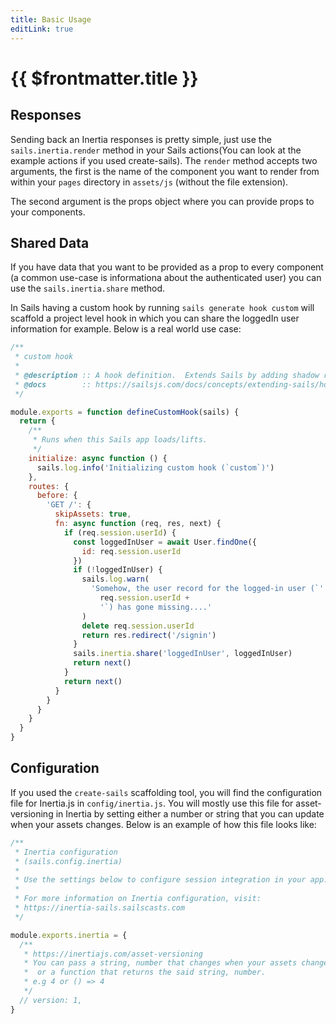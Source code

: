 ```yaml
---
title: Basic Usage
editLink: true
---
```


# {{ $frontmatter.title }}

## Responses

Sending back an Inertia responses is pretty simple, just use the `sails.inertia.render` method in your Sails actions(You can look at the example actions if you used create-sails). The `render` method accepts two arguments, the first is the name of the component you want to render from within your `pages` directory in `assets/js` (without the file extension).

The second argument is the props object where you can provide props to your components.

## Shared Data

If you have data that you want to be provided as a prop to every component (a common use-case is informationa about the authenticated user) you can use the `sails.inertia.share` method.

In Sails having a custom hook by running `sails generate hook custom` will scaffold a project level hook in which you can share the loggedIn user information for example. Below is a real world use case:

```js
/**
 * custom hook
 *
 * @description :: A hook definition.  Extends Sails by adding shadow routes, implicit actions, and/or initialization logic.
 * @docs        :: https://sailsjs.com/docs/concepts/extending-sails/hooks
 */

module.exports = function defineCustomHook(sails) {
  return {
    /**
     * Runs when this Sails app loads/lifts.
     */
    initialize: async function () {
      sails.log.info('Initializing custom hook (`custom`)')
    },
    routes: {
      before: {
        'GET /': {
          skipAssets: true,
          fn: async function (req, res, next) {
            if (req.session.userId) {
              const loggedInUser = await User.findOne({
                id: req.session.userId
              })
              if (!loggedInUser) {
                sails.log.warn(
                  'Somehow, the user record for the logged-in user (`' +
                    req.session.userId +
                    '`) has gone missing....'
                )
                delete req.session.userId
                return res.redirect('/signin')
              }
              sails.inertia.share('loggedInUser', loggedInUser)
              return next()
            }
            return next()
          }
        }
      }
    }
  }
}
```

## Configuration

If you used the `create-sails` scaffolding tool, you will find the configuration file for Inertia.js in `config/inertia.js`. You will mostly use this file for asset-versioning in Inertia by setting either a number or string that you can update when your assets changes. Below is an example of how this file looks like:

```js
/**
 * Inertia configuration
 * (sails.config.inertia)
 *
 * Use the settings below to configure session integration in your app.
 *
 * For more information on Inertia configuration, visit:
 * https://inertia-sails.sailscasts.com
 */

module.exports.inertia = {
  /**
   * https://inertiajs.com/asset-versioning
   * You can pass a string, number that changes when your assets change
   *  or a function that returns the said string, number.
   * e.g 4 or () => 4
   */
  // version: 1,
}
```
